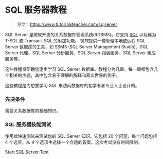 # SQL 服务器教程

> 原文：<https://www.tutorialsteacher.com/sqlserver>

SQL Server 是微软开发的关系数据库管理系统(RDBMS)。它支持 [SQL](/sql/what-is-sql) 以及称为 T-SQL 或 Transact-SQL 的附加功能。 微软提供一套管理本地或远程 SQL Server 数据库的工具，如 SSMS (SQL Server Management Studio)、SQL Server 代理、SQL Server 分析服务、SQL Server 报表服务、SQL Server 集成服务等。

这些教程将帮助您逐步学习 SQL Server 数据库。教程分为几章，每一章都包含几个相关的主题，其中包含易于理解的解释和真实世界的例子。

这些教程是为想要学习 SQL 来访问数据库的初学者和专业人士设计的。

### 先决条件

需要关系数据库的基础知识。

### SQL 服务器技能测试

使用此快速测试来测试您的 SQL Server 知识。它包括 20 个问题，每个问题包括 4 个选项。从 4 个选项中选择一个合适的答案。这次考试没有时间限制。

[Start SQL Server Test](/online-test/sqlserver-test)